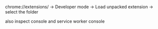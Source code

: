 # 

chrome://extensions/ -> Developer mode -> Load unpacked extension -> select the folder

also inspect console
and service worker console
